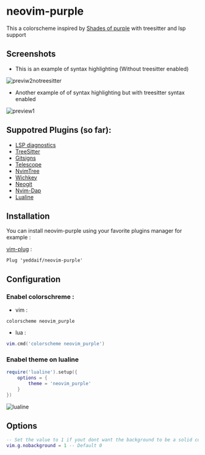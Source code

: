 # neovim-purple
This a colorscheme inspired by [Shades of purple](https://github.com/Rigellute/shades-of-purple.vim) with treesitter and lsp support

## Screenshots

- This is an example of syntax highlighting (Without treesitter enabled)

![previw2notreesitter](https://user-images.githubusercontent.com/63888397/131228105-10763fcd-7010-4895-9418-9b9eb7ffef15.png)

- Another example of of syntax highlighting but with treesitter syntax enabled

![preview1](https://user-images.githubusercontent.com/63888397/131228212-a0c09153-9800-4e04-804c-29385a9cc45f.png)

## Suppotred Plugins (so far):

- [LSP diagnostics](https://neovim.io/doc/user/lsp.html)
- [TreeSitter](https://github.com/nvim-treesitter/nvim-treesitter)
- [Gitsigns](https://github.com/lewis6991/gitsigns.nvim)
- [Telescope](https://github.com/nvim-telescope/telescope.nvim)
- [NvimTree](https://github.com/kyazdani42/nvim-tree.lua)
- [Wichkey](https://github.com/folke/which-key.nvim)
- [Neogit](https://github.com/TimUntersberger/neogit)
- [Nvim-Dap](https://github.com/mfussenegger/nvim-dap)
- [Lualine](https://github.com/hoob3rt/lualine.nvim)
## Installation
You can install neovim-purple using your favorite plugins manager for example :

[vim-plug](https://github.com/junegunn/vim-plug) :
```viml
Plug 'yeddaif/neovim-purple'
```
## Configuration
### Enabel colorschreme :
* vim :
```viml
colorscheme neovim_purple
```
* lua :

```lua
vim.cmd('colorscheme neovim_purple')
```
### Enabel theme on lualine
```lua
require('lualine').setup({
    options = {
        theme = 'neovim_purple'
    }
})
```
![lualine](https://user-images.githubusercontent.com/63888397/131228606-b1a3a26b-0bd9-47bf-baf8-84ca6ff0f926.png)

## Options
```lua
-- Set the value to 1 if yout dont want the background to be a solid color
vim.g.nobackground = 1 -- Default 0
```
